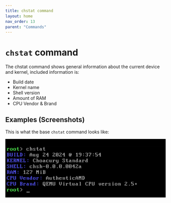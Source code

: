 ```yaml
---
title: chstat command
layout: home
nav_order: 13
parent: "Commands"
---
```


# `chstat` command
The chstat command shows general information about the current device and kernel, included information is:

- Build date
- Kernel name
- Shell version
- Amount of RAM
- CPU Vendor & Brand

## Examples (Screenshots)
This is what the base `chstat` command looks like:

![Chstat command](../../../screenshots/commands/chstat/chstat.png)